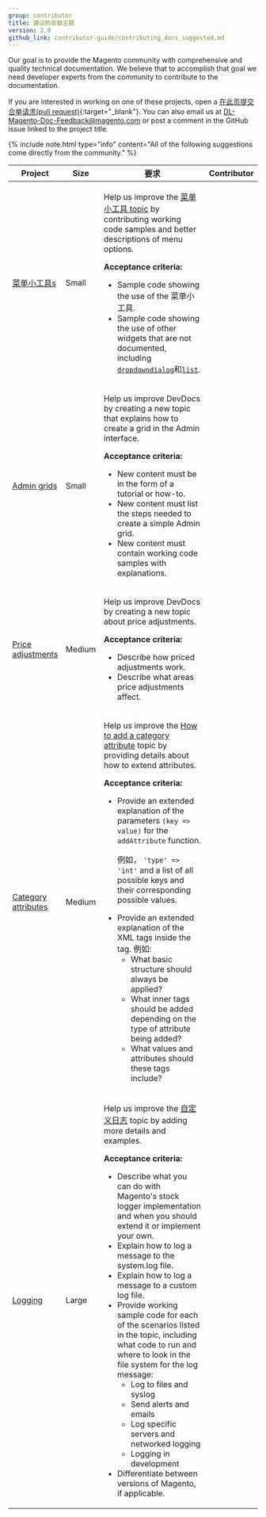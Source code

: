 ```yaml
---
group: contributor
title: 建议的贡献主题
version: 2.0
github_link: contributor-guide/contributing_docs_suggested.md
---
```


Our goal is to provide the Magento community with comprehensive and quality technical documentation. We believe that to accomplish that goal we need developer experts from the community to contribute to the documentation.

If you are interested in working on one of these projects, open a [在此页提交合单请求(pull request)](https://github.com/magento/devdocs/tree/develop/guides/v2.0/contributor-guide/contributing_docs_suggested.md){:target="\_blank"}. You can also email us at <DL-Magento-Doc-Feedback@magento.com> or post a comment in the GitHub issue linked to the project title.

{% include note.html type="info" content="All of the following suggestions come directly from the community." %}

<table>
   <colgroup>
      <col width="15%">
      <col width="15%">
      <col width="55%">
      <col width="15%">
   </colgroup>
   <thead>
      <tr>
         <th>Project</th>
         <th>Size</th>
         <th>要求</th>
         <th>Contributor</th>
      </tr>
   </thead>
   <tbody>         
      <tr>
        <td><a href="https://github.com/magento/devdocs/issues/1276" target="\_blank">菜单小工具s</a></td>
        <td>Small</td>
        <td>
          <p>Help us improve the <a href="{{ page.baseurl }}/javascript-dev-guide/widgets/widget_menu.html">菜单小工具 topic</a> by contributing working code samples and better descriptions of menu options.</p>
          <p><strong>Acceptance criteria:</strong></p>
            <ul>
              <li>Sample code showing the use of the 菜单小工具.</li>
              <li>Sample code showing the use of other widgets that are not documented, including <code><a href="http://devdocs.magento.com/guides/v2.0/javascript-dev-guide/widgets/widget_dialog.html">dropdowndialog</a></code>和<code><a href="http://devdocs.magento.com/guides/v2.0/javascript-dev-guide/widgets/widget_list.html">list</a></code>.</li>
            </ul>
        </td>
        <td></td>
      </tr>
      <tr>
        <td><a href="https://github.com/magento/devdocs/issues/1465" target="\_blank">Admin grids</a></td>
        <td>Small</td>
        <td>
          <p>Help us improve DevDocs by creating a new topic that explains how to create a grid in the Admin interface.</p>
          <p><strong>Acceptance criteria:</strong></p>
            <ul>
              <li>New content must be in the form of a tutorial or how-to.</li>
              <li>New content must list the steps needed to create a simple Admin grid.</li>
              <li>New content must contain working code samples with explanations.</li>
            </ul>
        </td>
        <td></td>
      </tr>
      <tr>
        <td><a href="https://github.com/magento/devdocs/issues/1437" target="\_blank">Price adjustments</a></td>
        <td>Medium</td>
        <td>
          <p>Help us improve DevDocs by creating a new topic about price adjustments.</p>
          <p><strong>Acceptance criteria:</strong></p>
            <ul>
              <li>Describe how priced adjustments work.</li>
              <li>Describe what areas price adjustments affect.</li>
            </ul>
        </td>
        <td></td>
      </tr>
      <tr>
        <td><a href="https://github.com/magento/devdocs/issues/1637" target="\_blank">Category attributes</a></td>
        <td>Medium</td>
        <td>
          <p>Help us improve the <a href="{{ page.baseurl }}/ui_comp_guide/howto/add_category_attribute.html">How to add a category attribute</a> topic by providing details about how to extend attributes.</p>
          <p><strong>Acceptance criteria:</strong></p>
            <ul>
              <li>Provide an extended explanation of the parameters <code>(key => value)</code> for the <code>addAttribute</code> function.
              <p>例如， <code>'type' => 'int'</code> and a list of all possible keys and their corresponding possible values.</p></li>
              <li>Provide an extended explanation of the XML tags inside the tag. 例如:
                <ul>
                  <li>What basic structure should always be applied?</li>
                  <li>What inner tags should be added depending on the type of attribute being added?</li>
                  <li>What values and attributes should these tags include?</li>
                </ul></li>
            </ul>
        </td>
        <td></td>
      </tr>
      <tr>
        <td><a href="https://github.com/magento/devdocs/issues/434" target="\_blank">Logging</a></td>
        <td>Large</td>
        <td>
          <p>Help us improve the <a href="{{ page.baseurl }}/config-guide/log/log-intro.html">自定义日志</a> topic by adding more details and examples.</p>
          <p><strong>Acceptance criteria:</strong></p>
            <ul>
              <li>Describe what you can do with Magento's stock logger implementation and when you should extend it or implement your own.</li>
              <li>Explain how to log a message to the system.log file.</li>
              <li>Explain how to log a message to a custom log file.</li>
              <li>Provide working sample code for each of the scenarios listed in the topic, including what code to run and where to look in the file system for the log message:
                <ul>
                  <li>Log to files and syslog</li>
                  <li>Send alerts and emails</li>
                  <li>Log specific servers and networked logging</li>
                  <li>Logging in development</li>
                </ul></li>
              <li>Differentiate between versions of Magento, if applicable.</li>
            </ul>
        </td>
        <td></td>
      </tr>
   </tbody>
</table>
